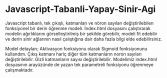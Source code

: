 # Javascript-Tabanli-Yapay-Sinir-Agi
Javascript tabanlı, tek çıkışlı, katmanları ve nöron sayıları değiştirilebilen fonksiyonel bir derin öğrenme modeli.
İndex.html dosyasını çalıştırarak modelin ağırlıklarını görselleştirilmiş bir şekilde görebilir, modeli fit edebilir ve derin sinir ağlarının nasıl çalıştığına dair daha fazla bilgi elde edebilirsiniz.

Model detayları;
Aktivasyon fonksiyonu olarak Sigmoid fonksiyonunu kullandım. Çıkış katmanı hariç diğer tüm katmanların noron sayıları değiştirilebilir. Gizli katmanların sayısı değiştirilebilir. Modelimiz index.html dosyasının arayüzünde de yazan tek parametreli fonksiyonu öğrenmeye çalışmaktadır.
